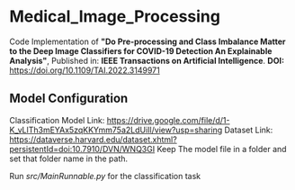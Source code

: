 # Medical_Image_Processing
Code Implementation of **"Do Pre-processing and Class Imbalance Matter to the Deep Image Classifiers for COVID-19 Detection An Explainable Analysis"**, Published in: **IEEE Transactions on Artificial Intelligence**. **DOI:** https://doi.org/10.1109/TAI.2022.3149971

## Model Configuration
Classification Model Link: https://drive.google.com/file/d/1-K_vLlTh3mEYAx5zqKKYmm75a2LdUiIl/view?usp=sharing
Dataset Link: https://dataverse.harvard.edu/dataset.xhtml?persistentId=doi:10.7910/DVN/WNQ3GI
Keep The model file in a folder and set that folder name in the path.

Run *src/MainRunnable.py* for the classification task
